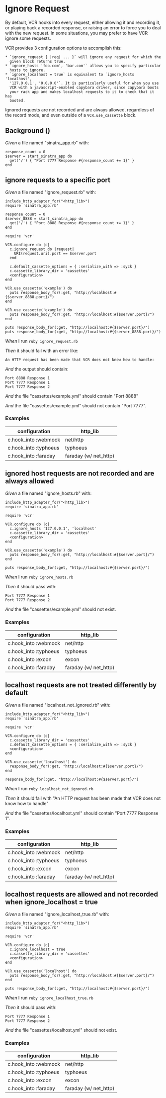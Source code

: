 # Ignore Request

By default, VCR hooks into every request, either allowing it and recording
  it, or playing back a recorded response, or raising an error to force you
  to deal with the new request.  In some situations, you may prefer to have
  VCR ignore some requests.

  VCR provides 3 configuration options to accomplish this:

    * `ignore_request { |req| ... }` will ignore any request for which the
      given block returns true.
    * `ignore_hosts 'foo.com', 'bar.com'` allows you to specify particular
      hosts to ignore.
    * `ignore_localhost = true` is equivalent to `ignore_hosts 'localhost',
      '127.0.0.1', '0.0.0.0'`. It is particularly useful for when you use
      VCR with a javascript-enabled capybara driver, since capybara boots
      your rack app and makes localhost requests to it to check that it has
      booted.

  Ignored requests are not recorded and are always allowed, regardless of
  the record mode, and even outside of a `VCR.use_cassette` block.

## Background ()

_Given_ a file named "sinatra_app.rb" with:

```
response_count = 0
$server = start_sinatra_app do
  get('/') { "Port 7777 Response #{response_count += 1}" }
end
```

## ignore requests to a specific port

_Given_ a file named "ignore_request.rb" with:

```
include_http_adapter_for("<http_lib>")
require 'sinatra_app.rb'

response_count = 0
$server_8888 = start_sinatra_app do
  get('/') { "Port 8888 Response #{response_count += 1}" }
end

require 'vcr'

VCR.configure do |c|
  c.ignore_request do |request|
    URI(request.uri).port == $server.port
  end

  c.default_cassette_options = { :serialize_with => :syck }
  c.cassette_library_dir = 'cassettes'
  <configuration>
end

VCR.use_cassette('example') do
  puts response_body_for(:get, "http://localhost:#{$server_8888.port}/")
end

VCR.use_cassette('example') do
  puts response_body_for(:get, "http://localhost:#{$server.port}/")
end

puts response_body_for(:get, "http://localhost:#{$server.port}/")
puts response_body_for(:get, "http://localhost:#{$server_8888.port}/")
```

_When_ I run `ruby ignore_request.rb`

_Then_ it should fail with an error like:

```
An HTTP request has been made that VCR does not know how to handle:
```

_And_ the output should contain:

```
Port 8888 Response 1
Port 7777 Response 1
Port 7777 Response 2
```

_And_ the file "cassettes/example.yml" should contain "Port 8888"

_And_ the file "cassettes/example.yml" should not contain "Port 7777".

### Examples

| configuration         | http_lib              |
|-----------------------|-----------------------|
| c.hook_into :webmock  | net/http              |
| c.hook_into :typhoeus | typhoeus              |
| c.hook_into :faraday  | faraday (w/ net_http) |

## ignored host requests are not recorded and are always allowed

_Given_ a file named "ignore_hosts.rb" with:

```
include_http_adapter_for("<http_lib>")
require 'sinatra_app.rb'

require 'vcr'

VCR.configure do |c|
  c.ignore_hosts '127.0.0.1', 'localhost'
  c.cassette_library_dir = 'cassettes'
  <configuration>
end

VCR.use_cassette('example') do
  puts response_body_for(:get, "http://localhost:#{$server.port}/")
end

puts response_body_for(:get, "http://localhost:#{$server.port}/")
```

_When_ I run `ruby ignore_hosts.rb`

_Then_ it should pass with:

```
Port 7777 Response 1
Port 7777 Response 2
```

_And_ the file "cassettes/example.yml" should not exist.

### Examples

| configuration         | http_lib              |
|-----------------------|-----------------------|
| c.hook_into :webmock  | net/http              |
| c.hook_into :typhoeus | typhoeus              |
| c.hook_into :excon    | excon                 |
| c.hook_into :faraday  | faraday (w/ net_http) |

## localhost requests are not treated differently by default

_Given_ a file named "localhost_not_ignored.rb" with:

```
include_http_adapter_for("<http_lib>")
require 'sinatra_app.rb'

require 'vcr'

VCR.configure do |c|
  c.cassette_library_dir = 'cassettes'
  c.default_cassette_options = { :serialize_with => :syck }
  <configuration>
end

VCR.use_cassette('localhost') do
  response_body_for(:get, "http://localhost:#{$server.port}/")
end

response_body_for(:get, "http://localhost:#{$server.port}/")
```

_When_ I run `ruby localhost_not_ignored.rb`

_Then_ it should fail with "An HTTP request has been made that VCR does not know how to handle"

_And_ the file "cassettes/localhost.yml" should contain "Port 7777 Response 1".

### Examples

| configuration         | http_lib              |
|-----------------------|-----------------------|
| c.hook_into :webmock  | net/http              |
| c.hook_into :typhoeus | typhoeus              |
| c.hook_into :excon    | excon                 |
| c.hook_into :faraday  | faraday (w/ net_http) |

## localhost requests are allowed and not recorded when ignore_localhost = true

_Given_ a file named "ignore_localhost_true.rb" with:

```
include_http_adapter_for("<http_lib>")
require 'sinatra_app.rb'

require 'vcr'

VCR.configure do |c|
  c.ignore_localhost = true
  c.cassette_library_dir = 'cassettes'
  <configuration>
end

VCR.use_cassette('localhost') do
  puts response_body_for(:get, "http://localhost:#{$server.port}/")
end

puts response_body_for(:get, "http://localhost:#{$server.port}/")
```

_When_ I run `ruby ignore_localhost_true.rb`

_Then_ it should pass with:

```
Port 7777 Response 1
Port 7777 Response 2
```

_And_ the file "cassettes/localhost.yml" should not exist.

### Examples

| configuration         | http_lib              |
|-----------------------|-----------------------|
| c.hook_into :webmock  | net/http              |
| c.hook_into :typhoeus | typhoeus              |
| c.hook_into :excon    | excon                 |
| c.hook_into :faraday  | faraday (w/ net_http) |
